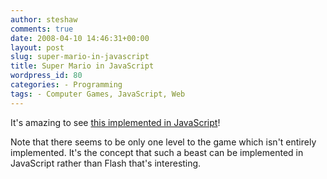 ```yaml
---
author: steshaw
comments: true
date: 2008-04-10 14:46:31+00:00
layout: post
slug: super-mario-in-javascript
title: Super Mario in JavaScript
wordpress_id: 80
categories: - Programming
tags: - Computer Games, JavaScript, Web
---
```


It's amazing to see [this implemented in JavaScript](http://blog.nihilogic.dk/2008/04/super-mario-in-14kb-javascript.html)!

Note that there seems to be only one level to the game which isn't entirely implemented. It's the concept that such a beast can be implemented in JavaScript rather than Flash that's interesting.
